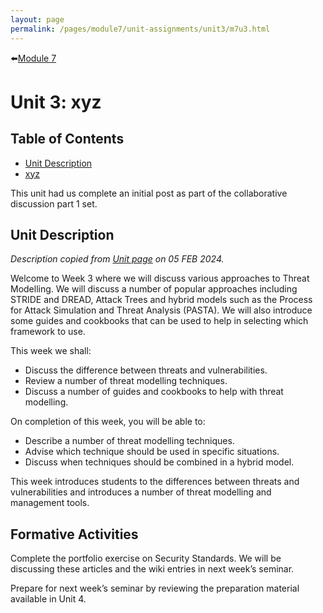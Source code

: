 ```yaml
---
layout: page
permalink: /pages/module7/unit-assignments/unit3/m7u3.html
---
```


⬅️[Module 7](/pages/module7.html)

# Unit 3: xyz

## Table of Contents

- [Unit Description](#unit-description)
- [xyz](/pages/module6/unit-assignments/unit3/xyz)

This unit had us complete an initial post as part of the collaborative discussion part 1 set.

## Unit Description

*Description copied from [Unit page](https://www.my-course.co.uk/course/view.php?id=11272&section=9) on 05 FEB 2024.*

Welcome to Week 3 where we will discuss various approaches to Threat Modelling. We will discuss a number of popular approaches including STRIDE and DREAD, Attack Trees and hybrid models such as the Process for Attack Simulation and Threat Analysis (PASTA). We will also introduce some guides and cookbooks that can be used to help in selecting which framework to use.

This week we shall:
- Discuss the difference between threats and vulnerabilities.
- Review a number of threat modelling techniques.
- Discuss a number of guides and cookbooks to help with threat modelling.

On completion of this week, you will be able to:
- Describe a number of threat modelling techniques.
- Advise which technique should be used in specific situations.
- Discuss when techniques should be combined in a hybrid model.

This week introduces students to the differences between threats and vulnerabilities and introduces a number of threat modelling and management tools.

## Formative Activities

Complete the portfolio exercise on Security Standards. We will be discussing these articles and the wiki entries in next week’s seminar.

Prepare for next week’s seminar by reviewing the preparation material available in Unit 4.
